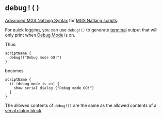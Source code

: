 # `debug!()`

[Advanced MGS Natlang Syntax](../../mgs/advanced_mgs_natlang_syntax) for [MGS Natlang scripts](../../mgs/scripts_mgs).

For quick logging, you can use `debug!()` to generate [terminal](../../hardware/terminal) output that will only print when [Debug Mode](../../debug/debug_mode) is on.

Thus:

```mgs
scriptName {
  debug!("Debug mode GO!")
}
```

becomes

```mgs
scriptName {
  if (debug mode is on) {
    show serial dialog {"Debug mode GO!"}
  }
}
```

The allowed contents of `debug!()` are the same as the allowed contents of a [serial dialog block](../../mgs/serial_dialog_block).
